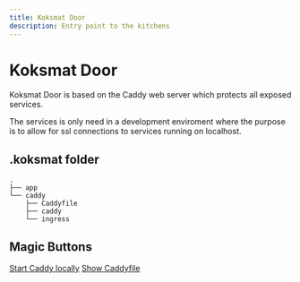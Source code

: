 ```yaml
---
title: Koksmat Door
description: Entry point to the kitchens
---
```

#

# Koksmat Door

Koksmat Door is based on the Caddy web server which protects all exposed services.

The services is only need in a development enviroment where the purpose is to allow for ssl connections to services running on localhost.

## .koksmat folder
```
.
├── app
└── caddy
    ├── Caddyfile
    ├── caddy
    └── ingress
```

## Magic Buttons

[Start Caddy locally](./koksmat-door/station/00-magic/view/10-runcaddy.ps1)
[Show Caddyfile](./koksmat-door/station/00-magic/view/20-showconfig.ps1)